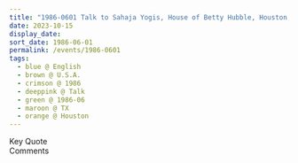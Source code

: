 ```yaml
---
title: "1986-0601 Talk to Sahaja Yogis, House of Betty Hubble, Houston, TX, U.S.A."
date: 2023-10-15
display_date: 
sort_date: 1986-06-01
permalink: /events/1986-0601
tags:
  - blue @ English
  - brown @ U.S.A.
  - crimson @ 1986
  - deeppink @ Talk
  - green @ 1986-06
  - maroon @ TX
  - orange @ Houston
---
```


<wave-list>
  <list-title color="green" width="75">Key Quote</list-title>
  <list-item color="BlanchedAlmond"  width="200"></list-item>
  <list-item color="Lavender"></list-item>
  <list-item color="BlanchedAlmond"></list-item>
</wave-list>

<br>

<wave-list>
  <list-title color="green" width="75">Comments</list-title>
  <list-item color="BlanchedAlmond"  width="200"></list-item>
  <list-item color="Lavender"></list-item>
  <list-item color="BlanchedAlmond"></list-item>
</wave-list>